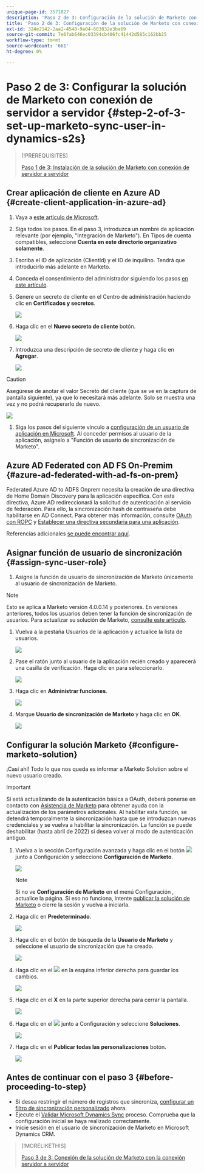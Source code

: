 ```yaml
---
unique-page-id: 3571827
description: 'Paso 2 de 3: Configuración de la solución de Marketo con conexión de servidor a servidor - Marketo Docs - Documentación del producto'
title: 'Paso 2 de 3: Configuración de la solución de Marketo con conexión de servidor a servidor'
exl-id: 324e2142-2aa2-4548-9a04-683832e3ba69
source-git-commit: 7e6fab646ec03394cb406fc41442d585c162bb25
workflow-type: tm+mt
source-wordcount: '661'
ht-degree: 0%

---
```


# Paso 2 de 3: Configurar la solución de Marketo con conexión de servidor a servidor {#step-2-of-3-set-up-marketo-sync-user-in-dynamics-s2s}

>[!PREREQUISITES]
>
>[Paso 1 de 3: Instalación de la solución de Marketo con conexión de servidor a servidor](/help/marketo/product-docs/crm-sync/microsoft-dynamics-sync/sync-setup/microsoft-dynamics-365-with-s2s-connection/step-1-of-3-install.md)

## Crear aplicación de cliente en Azure AD {#create-client-application-in-azure-ad}

1. Vaya a [este artículo de Microsoft](https://docs.microsoft.com/en-us/powerapps/developer/common-data-service/walkthrough-register-app-azure-active-directory#create-an-application-registration).

1. Siga todos los pasos. En el paso 3, introduzca un nombre de aplicación relevante (por ejemplo, &quot;Integración de Marketo&quot;). En Tipos de cuenta compatibles, seleccione **Cuenta en este directorio organizativo solamente**.

1. Escriba el ID de aplicación (ClientId) y el ID de inquilino. Tendrá que introducirlo más adelante en Marketo.

1. Conceda el consentimiento del administrador siguiendo los pasos [en este artículo](/help/marketo/product-docs/crm-sync/microsoft-dynamics-sync/sync-setup/grant-consent-for-client-id-and-app-registration.md).

1. Genere un secreto de cliente en el Centro de administración haciendo clic en **Certificados y secretos**.

   ![](assets/step-2-of-3-set-up-marketo-sync-user-in-dynamics-s2s-1.png)

1. Haga clic en el **Nuevo secreto de cliente** botón.

   ![](assets/step-2-of-3-set-up-marketo-sync-user-in-dynamics-s2s-2.png)

1. Introduzca una descripción de secreto de cliente y haga clic en **Agregar**.

   ![](assets/step-2-of-3-set-up-marketo-sync-user-in-dynamics-s2s-3.png)

>[!CAUTION]
>
>Asegúrese de anotar el valor Secreto del cliente (que se ve en la captura de pantalla siguiente), ya que lo necesitará más adelante. Solo se muestra una vez y no podrá recuperarlo de nuevo.

![](assets/step-2-of-3-set-up-marketo-sync-user-in-dynamics-s2s-4.png)

1. Siga los pasos del siguiente vínculo a [configuración de un usuario de aplicación en Microsoft](https://docs.microsoft.com/en-us/powerapps/developer/common-data-service/use-single-tenant-server-server-authentication#application-user-creation). Al conceder permisos al usuario de la aplicación, asígnelo a &quot;Función de usuario de sincronización de Marketo&quot;.

## Azure AD Federated con AD FS On-Premim {#azure-ad-federated-with-ad-fs-on-prem}

Federated Azure AD to ADFS Onprem necesita la creación de una directiva de Home Domain Discovery para la aplicación específica. Con esta directiva, Azure AD redireccionará la solicitud de autenticación al servicio de federación. Para ello, la sincronización hash de contraseña debe habilitarse en AD Connect. Para obtener más información, consulte [OAuth con ROPC](https://docs.microsoft.com/en-us/azure/active-directory/develop/v2-oauth-ropc) y [Establecer una directiva secundaria para una aplicación](https://docs.microsoft.com/en-us/azure/active-directory/manage-apps/configure-authentication-for-federated-users-portal#example-set-an-hrd-policy-for-an-application).

Referencias adicionales [se puede encontrar aquí](https://docs.microsoft.com/en-us/azure/active-directory/reports-monitoring/concept-all-sign-ins#:~:text=Interactive%20user%20sign%2Dins%20are,as%20the%20Microsoft%20Authenticator%20app.&amp;text=This%20report%20also%20include%20federated,are%20federated%20to%20Azure%20AD.).

## Asignar función de usuario de sincronización {#assign-sync-user-role}

1. Asigne la función de usuario de sincronización de Marketo únicamente al usuario de sincronización de Marketo.

>[!NOTE]
>
>Esto se aplica a Marketo versión 4.0.0.14 y posteriores. En versiones anteriores, todos los usuarios deben tener la función de sincronización de usuarios. Para actualizar su solución de Marketo, [consulte este artículo](/help/marketo/product-docs/crm-sync/microsoft-dynamics-sync/sync-setup/update-the-marketo-solution-for-microsoft-dynamics.md).

1. Vuelva a la pestaña Usuarios de la aplicación y actualice la lista de usuarios.

   ![](assets/step-2-of-3-set-up-marketo-sync-user-in-dynamics-s2s-5.png)

1. Pase el ratón junto al usuario de la aplicación recién creado y aparecerá una casilla de verificación. Haga clic en para seleccionarlo.

   ![](assets/step-2-of-3-set-up-marketo-sync-user-in-dynamics-s2s-6.png)

1. Haga clic en **Administrar funciones**.

   ![](assets/step-2-of-3-set-up-marketo-sync-user-in-dynamics-s2s-7.png)

1. Marque **Usuario de sincronización de Marketo** y haga clic en **OK**.

   ![](assets/step-2-of-3-set-up-marketo-sync-user-in-dynamics-s2s-8.png)

## Configurar la solución Marketo {#configure-marketo-solution}

¡Casi ahí! Todo lo que nos queda es informar a Marketo Solution sobre el nuevo usuario creado.

>[!IMPORTANT]
>
>Si está actualizando de la autenticación básica a OAuth, deberá ponerse en contacto con [Asistencia de Marketo](https://nation.marketo.com/t5/support/ct-p/Support) para obtener ayuda con la actualización de los parámetros adicionales. Al habilitar esta función, se detendrá temporalmente la sincronización hasta que se introduzcan nuevas credenciales y se vuelva a habilitar la sincronización. La función se puede deshabilitar (hasta abril de 2022) si desea volver al modo de autenticación antiguo.

1. Vuelva a la sección Configuración avanzada y haga clic en el botón ![](assets/image2015-5-13-15-3a49-3a19.png) junto a Configuración y seleccione **Configuración de Marketo**.

   ![](assets/fourteen.png)

   >[!NOTE]
   >
   >Si no ve **Configuración de Marketo** en el menú Configuración , actualice la página. Si eso no funciona, intente [publicar la solución de Marketo](/help/marketo/product-docs/crm-sync/microsoft-dynamics-sync/sync-setup/microsoft-dynamics-365-with-s2s-connection/step-1-of-3-install.md) o cierre la sesión y vuelva a iniciarla.

1. Haga clic en **Predeterminado**.

   ![](assets/fifteen.png)

1. Haga clic en el botón de búsqueda de la **Usuario de Marketo** y seleccione el usuario de sincronización que ha creado.

   ![](assets/sixteen.png)

1. Haga clic en el ![](assets/image2015-3-13-15-3a10-3a11.png) en la esquina inferior derecha para guardar los cambios.

   ![](assets/image2015-3-13-15-3a3-3a3.png)

1. Haga clic en el **X** en la parte superior derecha para cerrar la pantalla.

   ![](assets/seventeen.png)

1. Haga clic en el ![](assets/image2015-5-13-15-3a49-3a19-1.png) junto a Configuración y seleccione **Soluciones**.

   ![](assets/eighteen.png)

1. Haga clic en el **Publicar todas las personalizaciones** botón.

   ![](assets/nineteen.png)

## Antes de continuar con el paso 3 {#before-proceeding-to-step}

* Si desea restringir el número de registros que sincroniza, [configurar un filtro de sincronización personalizado](/help/marketo/product-docs/crm-sync/microsoft-dynamics-sync/create-a-custom-dynamics-sync-filter.md) ahora.
* Ejecute el [Validar Microsoft Dynamics Sync](/help/marketo/product-docs/crm-sync/microsoft-dynamics-sync/sync-setup/validate-microsoft-dynamics-sync.md) proceso. Comprueba que la configuración inicial se haya realizado correctamente.
* Inicie sesión en el usuario de sincronización de Marketo en Microsoft Dynamics CRM.

>[!MORELIKETHIS]
>
>[Paso 3 de 3: Conexión de la solución de Marketo con la conexión servidor a servidor](/help/marketo/product-docs/crm-sync/microsoft-dynamics-sync/sync-setup/microsoft-dynamics-365-with-s2s-connection/step-3-of-3-connect.md)
